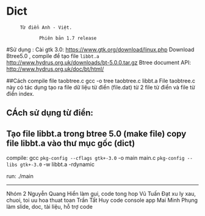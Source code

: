 # Dict
         Từ điển Anh - Việt. 

                Phiên bản 1.7 release

#Sử dụng :
Cài gtk 3.0: https://www.gtk.org/download/linux.php
Download Btree5.0 , compile để tạo file `libbt.a ` http://www.hydrus.org.uk/downloads/bt-5.0.0.tar.gz
Btree document API: http://www.hydrus.org.uk/doc/bt/html/

##Cách compile file taobtree.c
gcc -o tree taobtree.c libbt.a 
File taobtree.c này có tác dụng tạo ra file dữ liệu từ điển (file.dat) từ 2 file từ điển và file từ điển index.

CÁch sử dụng từ điển:
-----------------------------------------
Tạo file libbt.a trong btree 5.0 (make file)
copy file libbt.a vào thư mục gốc (dict)
------------------------------------------
compile:
gcc `pkg-config --cflags gtk+-3.0` -o main main.c `pkg-config --libs gtk+-3.0` -w libbt.a -rdynamic

run:
./main

----------------------------------------------------------------------------------------

Nhóm 2
Nguyễn Quang Hiển
làm gui, code tong hop
Vũ Tuấn Đạt
xu ly xau, chuoi, toi uu hoa thuat toan
Trần Tất Huy
code console app
Mai Minh Phụng
làm slide, doc, tài liệu, hỗ trợ code
